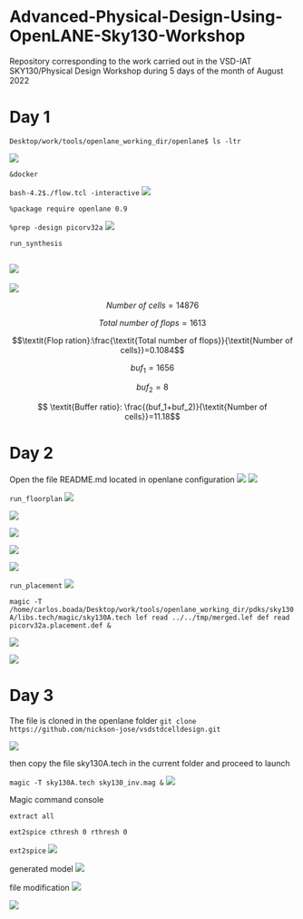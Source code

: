# Advanced-Physical-Design-Using-OpenLANE-Sky130-Workshop
Repository corresponding to the work carried out in the VSD-IAT SKY130/Physical Design Workshop during 5 days of the month of August 2022

# Day 1

`Desktop/work/tools/openlane_working_dir/openlane$ ls -ltr`

![](Imagenes/Img-2022-08-07-19-15-34.png)


`&docker`

`bash-4.2$./flow.tcl -interactive` 
![](Imagenes/Img-2022-08-07-19-29-15.png)

`%package require openlane 0.9`

`%prep -design picorv32a`
![](Imagenes/Img-2022-08-07-19-51-42.png)

`run_synthesis`

![](Imagenes/Img-2022-08-07-20-37-59.png)
--
![](Imagenes/Img-2022-08-07-20-39-11.png)

$$\textit{Number of cells}=14876$$ 

$$\textit{Total number of flops}=1613$$

$$\textit{Flop ration}:\frac{\textit{Total number of flops}}{\textit{Number of cells}}=0.1084$$

$$buf_1=1656$$

$$buf_2=8$$

$$ \textit{Buffer ratio}: \frac{(buf_1+buf_2)}{\textit{Number of cells}}=11.18$$ 

# Day 2

Open the file README.md located in openlane configuration
![](Imagenes/Img-2022-08-07-22-01-03.png)
![](Imagenes/Img-2022-08-07-22-02-58.png)

`run_floorplan`
![](Imagenes/Img-2022-08-08-00-32-32.png)

![](Imagenes/Img-2022-08-08-00-38-02.png)

![](Imagenes/Img-2022-08-08-01-54-57.png)

![](Imagenes/Img-2022-08-08-02-03-07.png)

![](Imagenes/Img-2022-08-08-02-05-10.png)

`run_placement`
![](Imagenes/Img-2022-08-08-02-24-04.png)

`magic -T /home/carlos.boada/Desktop/work/tools/openlane_working_dir/pdks/sky130A/libs.tech/magic/sky130A.tech lef read ../../tmp/merged.lef def read picorv32a.placement.def &`


![](Imagenes/Img-2022-08-08-02-34-36.png)

![](Imagenes/Img-2022-08-08-02-38-55.png)
# Day 3

The file is cloned in the openlane folder 
`git clone https://github.com/nickson-jose/vsdstdcelldesign.git`

![](Imagenes/Img-2022-08-07-23-41-12.png)

then copy the file sky130A.tech in the current folder and proceed to launch

`magic -T sky130A.tech sky130_inv.mag &`
![](Imagenes/Img-2022-08-07-23-58-37.png)


Magic command console

`extract all`

`ext2spice cthresh 0 rthresh 0`

`ext2spice`
![](Imagenes/Img-2022-08-08-03-04-24.png)

generated model
![](Imagenes/Img-2022-08-08-03-09-41.png)


file modification
![](Imagenes/Img-2022-08-08-12-47-54.png)

![](Imagenes/Img-2022-08-08-13-13-17.png)
